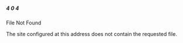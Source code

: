 <div class="rainbow-retro"></div>
<h5 class="header-rainbow-retro">4 0 4</h5>

<p>File Not Found</p>

<p> The site configured at this address does not contain the requested file. </p>
